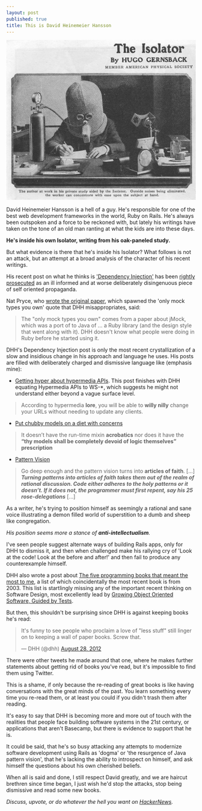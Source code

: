 ```yaml
---
layout: post
published: true
title: This is David Heinemeier Hansson
---
```


![alt text](/images/david.jpg "David Heinemeier Hansson")

David Heinemeier Hansson is a hell of a guy. He's responsible for one of the best web development frameworks in the world, Ruby on Rails. He's always been outspoken and a force to be reckoned with, but lately his writings have taken on the tone of an old man ranting at what the kids are into these days.

**He's inside his own Isolator, writing from his oak-paneled study.**

But what evidence is there that he's inside his Isolator? What follows is not an attack, but an attempt at a broad analysis of the character of his recent writings.

His recent post on what he thinks is ['Dependency Injection'](http://david.heinemeierhansson.com/2012/dependency-injection-is-not-a-virtue.html) has been [rightly](http://codeulate.com/2013/01/a-criticism-of-dhhs-post-on-dependency-injection/) [prosecuted](http://chrismdp.com/2013/01/dependency-injection-not-ioc/) as an ill informed and at worse deliberately disingenuous piece of self oriented propaganda.

Nat Pryce, who [wrote the original paper](http://jmock.org/oopsla2004.pdf), which spawned the 'only mock types you own' quote that DHH misappropriates, said:

> The "only mock types you own" comes from a paper about jMock, which was a port of to Java of ... a Ruby library (and the design style that went along with it).
> DHH doesn't know what people were doing in Ruby before he started using it.

DHH's Dependency Injection post is only the most recent crystallization of a slow and insidious change in his approach and language he uses. His posts are filled with deliberately charged and dismissive language like (emphasis mine):

- [Getting hyper about hypermedia APIs](http://37signals.com/svn/posts/3373-getting-hyper-about-hypermedia-apis). This post finishes with DHH equating Hypermedia APIs to WS-*, which suggests he might not understand either beyond a vague surface level.
> According to hypermedia **lore**, you will be able to **willy nilly** change your URLs without needing to update any clients.

- [Put chubby models on a diet with concerns](http://37signals.com/svn/posts/3372-put-chubby-models-on-a-diet-with-concerns)
> It doesn’t have the run-time mixin **acrobatics** nor does it have the **“thy models shall be completely devoid of logic themselves” prescription**

- [Pattern Vision](http://37signals.com/svn/posts/3341-pattern-vision)
> Go deep enough and the pattern vision turns into **articles of faith**. [...] ***Turning patterns into articles of faith takes them out of the realm of rational discussion. Code either adheres to the holy patterns or it doesn’t. If it does not, the programmer must first repent, say his 25 rose-delegations*** [...]

As a writer, he's trying to position himself as seemingly a rational and sane voice illustrating a demon filled world of superstition to a dumb and sheep like congregation.

_His position seems more a stance of **anti-intellectualism**._

I've seen people suggest alternate ways of building Rails apps, only for DHH to dismiss it, and then when challenged make his rallying cry of 'Look at the code! Look at the before and after!' and then fail to produce any counterexample himself.

DHH also wrote a post about [The five programming books that meant the most to me](http://37signals.com/svn/posts/3375-the-five-programming-books-that-meant-most-to-me), a list of which coincidentally the most recent book is from 2003. This list is startlingly missing any of the important recent thinking on Software Design, most excellently lead by [Growing Object Oriented Software, Guided by Tests](http://www.amazon.ca/Growing-Object-Oriented-Software-Guided-Tests/dp/0321503627/ref=sr_1_1?ie=UTF8&qid=1357920398&sr=8-1).

But then, this shouldn't be surprising since DHH is against keeping books he's read:

<blockquote class="twitter-tweet"><p>It's funny to see people who proclaim a love of "less stuff" still linger on to keeping a wall of paper books. Screw that.</p>&mdash; DHH (@dhh) <a href="https://twitter.com/dhh/status/240550580899155968" data-datetime="2012-08-28T20:45:02+00:00">August 28, 2012</a></blockquote>
<script async src="//platform.twitter.com/widgets.js" charset="utf-8"></script>

There were other tweets he made around that one, where he makes further statements about getting rid of books you've read, but it's impossible to find them using Twitter.

This is a shame, if only because the re-reading of great books is like having conversations with the great minds of the past. You learn something every time you re-read them, or at least you could if you didn't trash them after reading.

It's easy to say that DHH is becoming more and more out of touch with the realities that people face building software systems in the 21st century, or applications that aren't Basecamp, but there is evidence to support that he is.

It could be said, that he's so busy attacking any attempts to modernize software development using Rails as 'dogma' or 'the resurgence of Java pattern vision', that he's lacking the ability to introspect on himself, and ask himself the questions about his own cherished beliefs.

When all is said and done, I still respect David greatly, and we are haircut brethren since time began, I just wish he'd stop the attacks, stop being dismissive and read some new books.

_Discuss, upvote, or do whatever the hell you want on [HackerNews](http://news.ycombinator.com/item?id=5043573)._